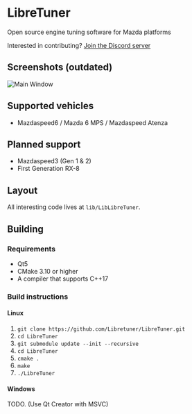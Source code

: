 LibreTuner
=========
Open source engine tuning software for Mazda platforms

Interested in contributing? [Join the Discord server](https://discord.gg/QQvX2rB)


Screenshots (outdated)
-----------
![Main Window](https://user-images.githubusercontent.com/3116133/52010479-9b94cc00-24a3-11e9-904a-0d64776f6b6c.png)

Supported vehicles
------------------
* Mazdaspeed6 / Mazda 6 MPS / Mazdaspeed Atenza

Planned support
---------------
* Mazdaspeed3 (Gen 1 & 2)
* First Generation RX-8


Layout
------
All interesting code lives at `lib/LibLibreTuner`.

Building
--------
### Requirements
* Qt5
* CMake 3.10 or higher
* A compiler that supports C++17

### Build instructions

#### Linux
1. `git clone https://github.com/Libretuner/LibreTuner.git`
2. `cd LibreTuner`
3. `git submodule update --init --recursive`
4. `cd LibreTuner`
5. `cmake .`
6. `make`
7. `./LibreTuner`

#### Windows
TODO. (Use Qt Creator with MSVC)